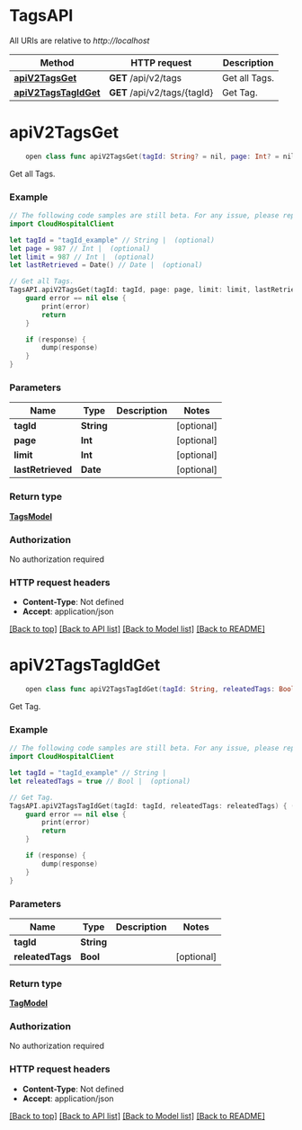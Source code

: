 # TagsAPI

All URIs are relative to *http://localhost*

Method | HTTP request | Description
------------- | ------------- | -------------
[**apiV2TagsGet**](TagsAPI.md#apiv2tagsget) | **GET** /api/v2/tags | Get all Tags.
[**apiV2TagsTagIdGet**](TagsAPI.md#apiv2tagstagidget) | **GET** /api/v2/tags/{tagId} | Get Tag.


# **apiV2TagsGet**
```swift
    open class func apiV2TagsGet(tagId: String? = nil, page: Int? = nil, limit: Int? = nil, lastRetrieved: Date? = nil, completion: @escaping (_ data: TagsModel?, _ error: Error?) -> Void)
```

Get all Tags.

### Example 
```swift
// The following code samples are still beta. For any issue, please report via http://github.com/OpenAPITools/openapi-generator/issues/new
import CloudHospitalClient

let tagId = "tagId_example" // String |  (optional)
let page = 987 // Int |  (optional)
let limit = 987 // Int |  (optional)
let lastRetrieved = Date() // Date |  (optional)

// Get all Tags.
TagsAPI.apiV2TagsGet(tagId: tagId, page: page, limit: limit, lastRetrieved: lastRetrieved) { (response, error) in
    guard error == nil else {
        print(error)
        return
    }

    if (response) {
        dump(response)
    }
}
```

### Parameters

Name | Type | Description  | Notes
------------- | ------------- | ------------- | -------------
 **tagId** | **String** |  | [optional] 
 **page** | **Int** |  | [optional] 
 **limit** | **Int** |  | [optional] 
 **lastRetrieved** | **Date** |  | [optional] 

### Return type

[**TagsModel**](TagsModel.md)

### Authorization

No authorization required

### HTTP request headers

 - **Content-Type**: Not defined
 - **Accept**: application/json

[[Back to top]](#) [[Back to API list]](../README.md#documentation-for-api-endpoints) [[Back to Model list]](../README.md#documentation-for-models) [[Back to README]](../README.md)

# **apiV2TagsTagIdGet**
```swift
    open class func apiV2TagsTagIdGet(tagId: String, releatedTags: Bool? = nil, completion: @escaping (_ data: TagModel?, _ error: Error?) -> Void)
```

Get Tag.

### Example 
```swift
// The following code samples are still beta. For any issue, please report via http://github.com/OpenAPITools/openapi-generator/issues/new
import CloudHospitalClient

let tagId = "tagId_example" // String | 
let releatedTags = true // Bool |  (optional)

// Get Tag.
TagsAPI.apiV2TagsTagIdGet(tagId: tagId, releatedTags: releatedTags) { (response, error) in
    guard error == nil else {
        print(error)
        return
    }

    if (response) {
        dump(response)
    }
}
```

### Parameters

Name | Type | Description  | Notes
------------- | ------------- | ------------- | -------------
 **tagId** | **String** |  | 
 **releatedTags** | **Bool** |  | [optional] 

### Return type

[**TagModel**](TagModel.md)

### Authorization

No authorization required

### HTTP request headers

 - **Content-Type**: Not defined
 - **Accept**: application/json

[[Back to top]](#) [[Back to API list]](../README.md#documentation-for-api-endpoints) [[Back to Model list]](../README.md#documentation-for-models) [[Back to README]](../README.md)

